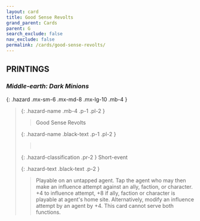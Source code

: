 ```yaml
---
layout: card
title: Good Sense Revolts
grand_parent: Cards
parent: G
search_exclude: false
nav_exclude: false
permalink: /cards/good-sense-revolts/
---
```


## PRINTINGS


### _Middle-earth: Dark Minions_

{: .hazard .mx-sm-6 .mx-md-8 .mx-lg-10 .mb-4 }
> {: .hazard-name .mb-4 .p-1 .pl-2 }
> > <div class="hazard-mp"></div>
> > <div class="card-name">Good Sense Revolts</div>
>
> {: .hazard-name .black-text .p-1 .pl-2 }
> > &nbsp;
>
> {: .hazard-classification .pr-2 }
> Short-event
>
> {: .hazard-text .black-text .p-2 }
> > Playable on an untapped agent. Tap the agent who may then make an influence attempt against an ally, faction, or character. +4 to influence attempt, +8 if ally, faction or character is playable at agent's home site. Alternatively, modify an influence attempt by an agent by +4. This card cannot serve both functions. 
>
